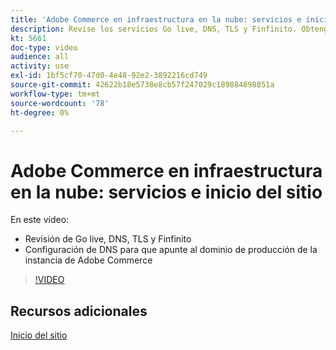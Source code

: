 ```yaml
---
title: 'Adobe Commerce en infraestructura en la nube: servicios e inicio del sitio'
description: Revise los servicios Go live, DNS, TLS y Finfinito. Obtenga información sobre cómo configurar DNS para que apunte al dominio de producción de la instancia de Adobe Commerce.
kt: 5661
doc-type: video
audience: all
activity: use
exl-id: 1bf5cf70-47d0-4e48-92e2-3892216cd749
source-git-commit: 42622b18e5738e8cb57f247029c189884698851a
workflow-type: tm+mt
source-wordcount: '78'
ht-degree: 0%

---
```


# Adobe Commerce en infraestructura en la nube: servicios e inicio del sitio

En este vídeo:

- Revisión de Go live, DNS, TLS y Finfinito
- Configuración de DNS para que apunte al dominio de producción de la instancia de Adobe Commerce

>[!VIDEO](https://video.tv.adobe.com/v/35697?quality=12&learn=on)

## Recursos adicionales

[Inicio del sitio](https://devdocs.magento.com/cloud/live/live.html)
